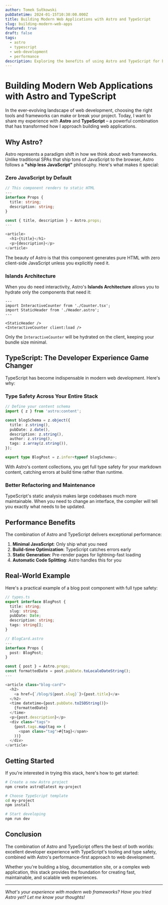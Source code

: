 ```yaml
---
author: Tomek Sułkowski
pubDatetime: 2024-01-15T10:30:00.000Z
title: Building Modern Web Applications with Astro and TypeScript
slug: building-modern-web-apps
featured: true
draft: false
tags:
  - astro
  - typescript
  - web-development
  - performance
description: Exploring the benefits of using Astro and TypeScript for building fast, modern web applications with excellent developer experience.
---
```


# Building Modern Web Applications with Astro and TypeScript

In the ever-evolving landscape of web development, choosing the right tools and frameworks can make or break your project. Today, I want to share my experience with **Astro** and **TypeScript** – a powerful combination that has transformed how I approach building web applications.

## Why Astro?

Astro represents a paradigm shift in how we think about web frameworks. Unlike traditional SPAs that ship tons of JavaScript to the browser, Astro follows a **"ship less JavaScript"** philosophy. Here's what makes it special:

### Zero JavaScript by Default

```typescript
// This component renders to static HTML
---
interface Props {
  title: string;
  description: string;
}

const { title, description } = Astro.props;
---

<article>
  <h1>{title}</h1>
  <p>{description}</p>
</article>
```

The beauty of Astro is that this component generates pure HTML with zero client-side JavaScript unless you explicitly need it.

### Islands Architecture

When you do need interactivity, Astro's **Islands Architecture** allows you to hydrate only the components that need it:

```astro
---
import InteractiveCounter from './Counter.tsx';
import StaticHeader from './Header.astro';
---

<StaticHeader />
<InteractiveCounter client:load />
```

Only the `InteractiveCounter` will be hydrated on the client, keeping your bundle size minimal.

## TypeScript: The Developer Experience Game Changer

TypeScript has become indispensable in modern web development. Here's why:

### Type Safety Across Your Entire Stack

```typescript
// Define your content schema
import { z } from 'astro:content';

const blogSchema = z.object({
  title: z.string(),
  pubDate: z.date(),
  description: z.string(),
  author: z.string(),
  tags: z.array(z.string()),
});

export type BlogPost = z.infer<typeof blogSchema>;
```

With Astro's content collections, you get full type safety for your markdown content, catching errors at build time rather than runtime.

### Better Refactoring and Maintenance

TypeScript's static analysis makes large codebases much more maintainable. When you need to change an interface, the compiler will tell you exactly what needs to be updated.

## Performance Benefits

The combination of Astro and TypeScript delivers exceptional performance:

1. **Minimal JavaScript**: Only ship what you need
2. **Build-time Optimization**: TypeScript catches errors early
3. **Static Generation**: Pre-render pages for lightning-fast loading
4. **Automatic Code Splitting**: Astro handles this for you

## Real-World Example

Here's a practical example of a blog post component with full type safety:

```typescript
// types.ts
export interface BlogPost {
  title: string;
  slug: string;
  pubDate: Date;
  description: string;
  tags: string[];
}

// BlogCard.astro
---
interface Props {
  post: BlogPost;
}

const { post } = Astro.props;
const formattedDate = post.pubDate.toLocaleDateString();
---

<article class="blog-card">
  <h2>
    <a href={`/blog/${post.slug}`}>{post.title}</a>
  </h2>
  <time datetime={post.pubDate.toISOString()}>
    {formattedDate}
  </time>
  <p>{post.description}</p>
  <div class="tags">
    {post.tags.map(tag => (
      <span class="tag">#{tag}</span>
    ))}
  </div>
</article>
```

## Getting Started

If you're interested in trying this stack, here's how to get started:

```bash
# Create a new Astro project
npm create astro@latest my-project

# Choose TypeScript template
cd my-project
npm install

# Start developing
npm run dev
```

## Conclusion

The combination of Astro and TypeScript offers the best of both worlds: excellent developer experience with TypeScript's tooling and type safety, combined with Astro's performance-first approach to web development.

Whether you're building a blog, documentation site, or a complex web application, this stack provides the foundation for creating fast, maintainable, and scalable web experiences.

---

*What's your experience with modern web frameworks? Have you tried Astro yet? Let me know your thoughts!*